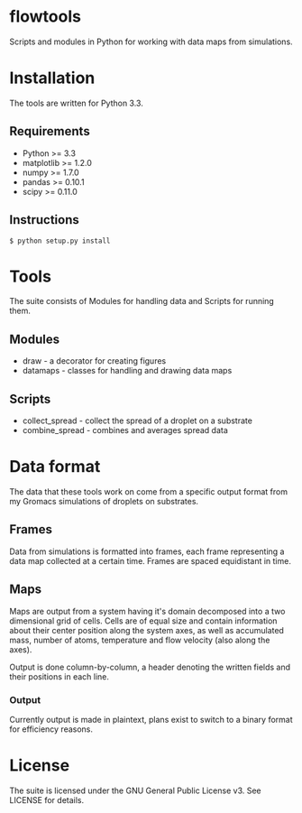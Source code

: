 flowtools
=========
Scripts and modules in Python for working with data maps from simulations.

# Installation
The tools are written for Python 3.3.

## Requirements
* Python >= 3.3
* matplotlib >= 1.2.0
* numpy >= 1.7.0
* pandas >= 0.10.1
* scipy >= 0.11.0

## Instructions
    $ python setup.py install

# Tools
The suite consists of Modules for handling data and Scripts for running them.

## Modules
* draw - a decorator for creating figures
* datamaps - classes for handling and drawing data maps

## Scripts
* collect_spread - collect the spread of a droplet on a substrate
* combine_spread - combines and averages spread data

# Data format
The data that these tools work on come from a specific output format from my
Gromacs simulations of droplets on substrates.

## Frames
Data from simulations is formatted into frames, each frame representing a
data map collected at a certain time. Frames are spaced equidistant in time.

## Maps
Maps are output from a system having it's domain decomposed into a two
dimensional grid of cells. Cells are of equal size and contain information
about their center position along the system axes, as well as accumulated mass,
number of atoms, temperature and flow velocity (also along the axes).

Output is done column-by-column, a header denoting the written fields and their
positions in each line.

### Output
Currently output is made in plaintext, plans exist to switch to a binary format
for efficiency reasons.

# License
The suite is licensed under the GNU General Public License v3. See LICENSE
for details.

